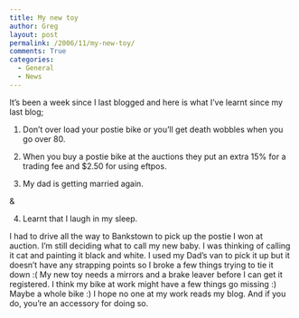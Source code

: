 ```yaml
---
title: My new toy
author: Greg
layout: post
permalink: /2006/11/my-new-toy/
comments: True
categories:
  - General
  - News
---
```

It’s been a week since I last blogged and here is what I’ve learnt since my last blog;

1) Don’t over load your postie bike or you’ll get death wobbles when you go over 80.

2) When you buy a postie bike at the auctions they put an extra 15% for a trading fee and $2.50 for using eftpos.

3) My dad is getting married again.

&

4) Learnt that I laugh in my sleep.

I had to drive all the way to Bankstown to pick up the postie I won at auction. I’m still deciding what to call my new baby. I was thinking of calling it cat and painting it black and white. I used my Dad’s van to pick it up but it doesn’t have any strapping points so I broke a few things trying to tie it down :( My new toy needs a mirrors and a brake leaver before I can get it registered. I think my bike at work might have a few things go missing :) Maybe a whole bike :) I hope no one at my work reads my blog. And if you do, you’re an accessory for doing so.